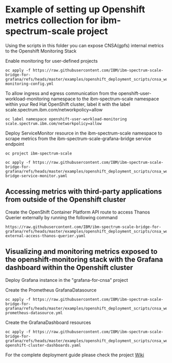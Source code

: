 # Example of setting up Openshift metrics collection for ibm-spectrum-scale project



Using the scripts in this folder you can expose CNSA(gpfs) internal metrics to the Openshift Monitoring Stack

Enable monitoring for user-defined projects
```shell
oc apply -f https://raw.githubusercontent.com/IBM/ibm-spectrum-scale-bridge-for-grafana/refs/heads/master/examples/openshift_deployment_scripts/cnsa_workload_monitoring/cluster-monitoring-config.yml
```

To allow ingress and egress communication from the openshift-user-workload-monitoring namespace to the ibm-spectrum-scale namespace within your Red Hat OpenShift cluster, label it with the label scale.spectrum.ibm.com/networkpolicy=allow
```shell
oc label namespace openshift-user-workload-monitoring scale.spectrum.ibm.com/networkpolicy=allow
```

Deploy ServiceMonitor resource in the ibm-spectrum-scale namespace to scrape metrics from the ibm-spectrum-scale-grafana-bridge service endpoint
```shell
oc project ibm-spectrum-scale
```

```shell
oc apply -f https://raw.githubusercontent.com/IBM/ibm-spectrum-scale-bridge-for-grafana/refs/heads/master/examples/openshift_deployment_scripts/cnsa_workload_monitoring/grafana-bridge-service-monitor.yaml
```



## Accessing metrics with third-party applications from outside of the Openshift cluster



Create the OpenShift Container Platform API route to access Thanos Querier externally by running the following command
```shell
https://raw.githubusercontent.com/IBM/ibm-spectrum-scale-bridge-for-grafana/refs/heads/master/examples/openshift_deployment_scripts/cnsa_workload_monitoring/route-external-access-thanos-querier.yaml
```



## Visualizing and monitoring metrics exposed to the openshift-monitoring stack with the Grafana dashboard within the Openshift cluster



Deploy Grafana instance in the "grafana-for-cnsa" project

Create the Prometheus GrafanaDatasource
```shell
oc apply -f https://raw.githubusercontent.com/IBM/ibm-spectrum-scale-bridge-for-grafana/refs/heads/master/examples/openshift_deployment_scripts/cnsa_workload_monitoring/grafana-prometheus-datasource.yml
```

Create the GrafanaDashboard resources
```shell
oc apply -f https://raw.githubusercontent.com/IBM/ibm-spectrum-scale-bridge-for-grafana/refs/heads/master/examples/openshift_deployment_scripts/cnsa_workload_monitoring/cnsa-openshift-cluster-dashboards.yaml
```

For the complete deployment guide please check the project [Wiki](https://github.com/IBM/ibm-spectrum-scale-bridge-for-grafana/wiki)